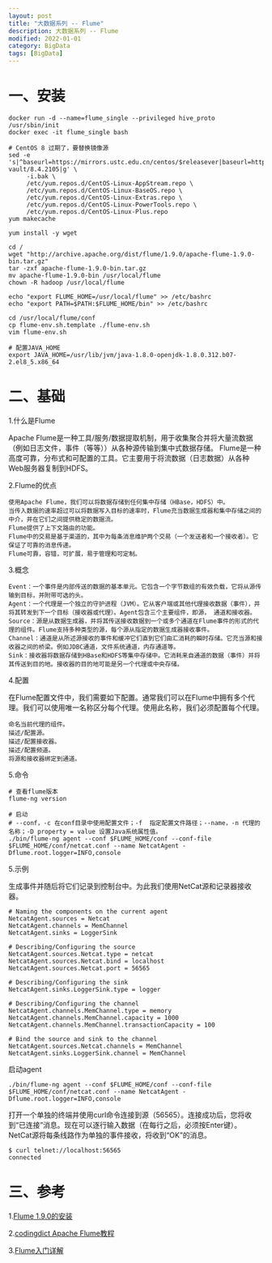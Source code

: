 ```yaml
---
layout: post
title: "大数据系列 -- Flume"
description: 大数据系列 -- Flume
modified: 2022-01-01
category: BigData
tags: [BigData]
---
```


# 一、安装

    docker run -d --name=flume_single --privileged hive_proto /usr/sbin/init
    docker exec -it flume_single bash

    # CentOS 8 过期了，要替换镜像源
    sed -e 's|^baseurl=https://mirrors.ustc.edu.cn/centos/$releasever|baseurl=https://mirrors.aliyun.com/centos-vault/8.4.2105|g' \
         -i.bak \
         /etc/yum.repos.d/CentOS-Linux-AppStream.repo \
         /etc/yum.repos.d/CentOS-Linux-BaseOS.repo \
         /etc/yum.repos.d/CentOS-Linux-Extras.repo \
         /etc/yum.repos.d/CentOS-Linux-PowerTools.repo \
         /etc/yum.repos.d/CentOS-Linux-Plus.repo
    yum makecache

    yum install -y wget

    cd /
    wget "http://archive.apache.org/dist/flume/1.9.0/apache-flume-1.9.0-bin.tar.gz"
    tar -zxf apache-flume-1.9.0-bin.tar.gz
    mv apache-flume-1.9.0-bin /usr/local/flume
    chown -R hadoop /usr/local/flume

    echo "export FLUME_HOME=/usr/local/flume" >> /etc/bashrc
    echo "export PATH=$PATH:$FLUME_HOME/bin" >> /etc/bashrc
    
    cd /usr/local/flume/conf
    cp flume-env.sh.template ./flume-env.sh
    vim flume-env.sh

    # 配置JAVA_HOME
    export JAVA_HOME=/usr/lib/jvm/java-1.8.0-openjdk-1.8.0.312.b07-2.el8_5.x86_64

# 二、基础

1.什么是Flume

Apache Flume是一种工具/服务/数据提取机制，用于收集聚合并将大量流数据（例如日志文件，事件（等等））从各种源传输到集中式数据存储。
Flume是一种高度可靠，分布式和可配置的工具。它主要用于将流数据（日志数据）从各种Web服务器复制到HDFS。

2.Flume的优点

    使用Apache Flume，我们可以将数据存储到任何集中存储（HBase，HDFS）中。
    当传入数据的速率超过可以将数据写入目标的速率时，Flume充当数据生成器和集中存储之间的中介，并在它们之间提供稳定的数据流。
    Flume提供了上下文路由的功能。
    Flume中的交易是基于渠道的，其中为每条消息维护两个交易（一个发送者和一个接收者）。它保证了可靠的消息传递。
    Flume可靠，容错，可扩展，易于管理和可定制。

3.概念

    Event：一个事件是内部传送的数据的基本单元。它包含一个字节数组的有效负载，它将从源传输到目标，并附带可选的头。
    Agent：一个代理是一个独立的守护进程（JVM）。它从客户端或其他代理接收数据（事件），并将其转发到下一个目标（接收器或代理）。Agent包含三个主要组件，即源， 通道和接收器。
    Source：源是从数据生成器，并将其传送接收数据到一个或多个通道在Flume事件的形式的代理的组件。Flume支持多种类型的源，每个源从指定的数据生成器接收事件。
    Channel：通道是从所述源接收的事件和缓冲它们直到它们由汇消耗的瞬时存储。它充当源和接收器之间的桥梁。例如JDBC通道，文件系统通道，内存通道等。
    Sink：接收器将数据存储到HBase和HDFS等集中存储中。它消耗来自通道的数据（事件）并将其传送到目的地。接收器的目的地可能是另一个代理或中央存储。

4.配置

在Flume配置文件中，我们需要如下配置。通常我们可以在Flume中拥有多个代理。我们可以使用唯一名称区分每个代理。使用此名称，我们必须配置每个代理。

    命名当前代理的组件。
    描述/配置源。
    描述/配置接收器。
    描述/配置频道。
    将源和接收器绑定到通道。

5.命令
    
    # 查看flume版本
    flume-ng version

    # 启动
    # --conf，-c 在conf目录中使用配置文件；-f  指定配置文件路径；--name，-n 代理的名称；-D property = value 设置Java系统属性值。
    ./bin/flume-ng agent --conf $FLUME_HOME/conf --conf-file $FLUME_HOME/conf/netcat.conf --name NetcatAgent -Dflume.root.logger=INFO,console

5.示例

生成事件并随后将它们记录到控制台中。为此我们使用NetCat源和记录器接收器。

    # Naming the components on the current agent
    NetcatAgent.sources = Netcat
    NetcatAgent.channels = MemChannel
    NetcatAgent.sinks = LoggerSink
    
    # Describing/Configuring the source
    NetcatAgent.sources.Netcat.type = netcat
    NetcatAgent.sources.Netcat.bind = localhost
    NetcatAgent.sources.Netcat.port = 56565
    
    # Describing/Configuring the sink
    NetcatAgent.sinks.LoggerSink.type = logger
    
    # Describing/Configuring the channel
    NetcatAgent.channels.MemChannel.type = memory
    NetcatAgent.channels.MemChannel.capacity = 1000
    NetcatAgent.channels.MemChannel.transactionCapacity = 100
    
    # Bind the source and sink to the channel
    NetcatAgent.sources.Netcat.channels = MemChannel
    NetcatAgent.sinks.LoggerSink.channel = MemChannel

启动agent

    ./bin/flume-ng agent --conf $FLUME_HOME/conf --conf-file $FLUME_HOME/conf/netcat.conf --name NetcatAgent -Dflume.root.logger=INFO,console

打开一个单独的终端并使用curl命令连接到源（56565）。连接成功后，您将收到“已连接”消息。现在可以逐行输入数据（在每行之后，必须按Enter键）。NetCat源将每条线路作为单独的事件接收，将收到“OK”的消息。

    $ curl telnet://localhost:56565
    connected

# 三、参考

1.[Flume 1.9.0的安装](https://www.cnblogs.com/ronnieyuan/p/12011731.html)

2.[codingdict Apache Flume教程](https://codingdict.com/article/9414)

3.[Flume入门详解](http://www.hainiubl.com/topics/12)
